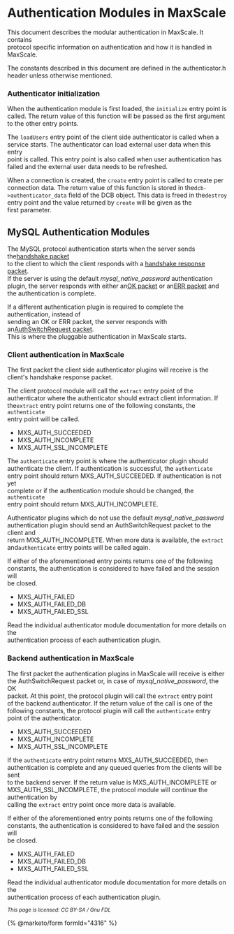 # Authentication Modules in MaxScale

This document describes the modular authentication in MaxScale. It contains\
protocol specific information on authentication and how it is handled in\
MaxScale.

The constants described in this document are defined in the authenticator.h\
header unless otherwise mentioned.

### Authenticator initialization

When the authentication module is first loaded, the `initialize` entry point is\
called. The return value of this function will be passed as the first argument\
to the other entry points.

The `loadUsers` entry point of the client side authenticator is called when a\
service starts. The authenticator can load external user data when this entry\
point is called. This entry point is also called when user authentication has\
failed and the external user data needs to be refreshed.

When a connection is created, the `create` entry point is called to create per\
connection data. The return value of this function is stored in the`dcb->authenticator_data` field of the DCB object. This data is freed in the`destroy` entry point and the value returned by `create` will be given as the\
first parameter.

## MySQL Authentication Modules

The MySQL protocol authentication starts when the server sends the[handshake packet](https://dev.mysql.com/doc/internals/en/connection-phase-packets.html#packet-Protocol::Handshake)\
to the client to which the client responds with a [handshake response packet](https://dev.mysql.com/doc/internals/en/connection-phase-packets.html#packet-Protocol::HandshakeResponse).\
If the server is using the default _mysql\_native\_password_ authentication plugin, the server responds with either an[OK packet](https://dev.mysql.com/doc/internals/en/packet-OK_Packet.html) or an[ERR packet](https://dev.mysql.com/doc/internals/en/packet-ERR_Packet.html) and\
the authentication is complete.

If a different authentication plugin is required to complete the authentication, instead of\
sending an OK or ERR packet, the server responds with an[AuthSwitchRequest packet](https://dev.mysql.com/doc/internals/en/connection-phase-packets.html#packet-Protocol::AuthSwitchRequest).\
This is where the pluggable authentication in MaxScale starts.

### Client authentication in MaxScale

The first packet the client side authenticator plugins will receive is the\
client's handshake response packet.

The client protocol module will call the `extract` entry point of the\
authenticator where the authenticator should extract client information. If the`extract` entry point returns one of the following constants, the `authenticate`\
entry point will be called.

* MXS\_AUTH\_SUCCEEDED
* MXS\_AUTH\_INCOMPLETE
* MXS\_AUTH\_SSL\_INCOMPLETE

The `authenticate` entry point is where the authenticator plugin should\
authenticate the client. If authentication is successful, the `authenticate`\
entry point should return MXS\_AUTH\_SUCCEEDED. If authentication is not yet\
complete or if the authentication module should be changed, the `authenticate`\
entry point should return MXS\_AUTH\_INCOMPLETE.

Authenticator plugins which do not use the default _mysql\_native\_password_\
authentication plugin should send an AuthSwitchRequest packet to the client and\
return MXS\_AUTH\_INCOMPLETE. When more data is available, the `extract` and`authenticate` entry points will be called again.

If either of the aforementioned entry points returns one of the following\
constants, the authentication is considered to have failed and the session will\
be closed.

* MXS\_AUTH\_FAILED
* MXS\_AUTH\_FAILED\_DB
* MXS\_AUTH\_FAILED\_SSL

Read the individual authenticator module documentation for more details on the\
authentication process of each authentication plugin.

### Backend authentication in MaxScale

The first packet the authentication plugins in MaxScale will receive is either\
the AuthSwitchRequest packet or, in case of _mysql\_native\_password_, the OK\
packet. At this point, the protocol plugin will call the `extract` entry point\
of the backend authenticator. If the return value of the call is one of the\
following constants, the protocol plugin will call the `authenticate` entry\
point of the authenticator.

* MXS\_AUTH\_SUCCEEDED
* MXS\_AUTH\_INCOMPLETE
* MXS\_AUTH\_SSL\_INCOMPLETE

If the `authenticate` entry point returns MXS\_AUTH\_SUCCEEDED, then\
authentication is complete and any queued queries from the clients will be sent\
to the backend server. If the return value is MXS\_AUTH\_INCOMPLETE or\
MXS\_AUTH\_SSL\_INCOMPLETE, the protocol module will continue the authentication by\
calling the `extract` entry point once more data is available.

If either of the aforementioned entry points returns one of the following\
constants, the authentication is considered to have failed and the session will\
be closed.

* MXS\_AUTH\_FAILED
* MXS\_AUTH\_FAILED\_DB
* MXS\_AUTH\_FAILED\_SSL

Read the individual authenticator module documentation for more details on the\
authentication process of each authentication plugin.

<sub>_This page is licensed: CC BY-SA / Gnu FDL_</sub>

{% @marketo/form formId="4316" %}
